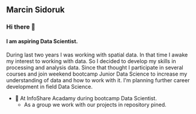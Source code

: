 ## Marcin Sidoruk

### Hi there 👋

#### I am aspiring Data Scientist. 

During last two years I was working with spatial data. In that time I awake my interest to working with data. So I decided to develop my skills in processing and analysis data.  Since that thought I participate in several courses and join weekend bootcamp Junior Data Science to increase my understanding of data and how to work with it. I'm planning further career development in field Data Science.



- 🌱 At InfoShare Acadamy during bootcamp Data Scientist.
    - As a group we work with our projects in repository pined.


<!--
**MarcinSidoruk/MarcinSidoruk** is a ✨ _special_ ✨ repository because its `README.md` (this file) appears on your GitHub profile.

Here are some ideas to get you started:

- 🔭 I’m currently working on ...
- 🌱 I’m currently learning ...
- 👯 I’m looking to collaborate on ...
- 🤔 I’m looking for help with ...
- 💬 Ask me about ...
- 📫 How to reach me: ...
- 😄 Pronouns: ...
- ⚡ Fun fact: ...
-->
